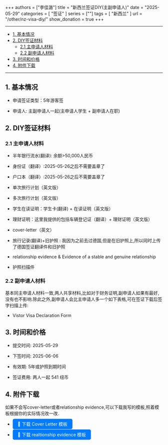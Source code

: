 +++
authors = ["李佳潞"]
title = "新西兰签证DIY(主副申请人)"
date = "2025-05-29"
categories = [
    "签证"
]
series = [""]
tags = [
    "新西兰"
]
url = "/other/nz-visa-diy/"
show_donation = true
+++

---

- [1. 基本情况](#1-基本情况)
- [2. DIY签证材料](#2-diy签证材料)
  - [2.1 主申请人材料](#21-主申请人材料)
  - [2.2 副申请人材料](#22-副申请人材料)
- [3. 时间和价格](#3-时间和价格)
- [4. 附件下载](#4-附件下载)

---

## 1. 基本情况

- 申请签证类型：5年游客签

- 申请人: 主副申请人一起(主申请人学生 + 副申请人在职)

## 2. DIY签证材料
### 2.1 主申请人材料
- 半年银行流水(翻译): 余额>50,000人民币

- 身份证（翻译）:2025-05-26之后不需要盖章了

- 户口本（翻译）:2025-05-26之后不需要盖章了

- 单次旅行计划（英文版）

- 多次旅行计划（英文版）

- 学生在读证明：学生卡(翻译) + 在读证明（英文版）

- 理财证明：这里我提供的包括车辆登记证（翻译）+ 理财证明（英文版）

- cover-letter（英文）

- 旅行记录(翻译)+旧护照 : 我因为之前去过德国,但是在旧护照上,所以同时上传了德国签证翻译件和旧护照

- relationship evidence & Evidence of a stable and genuine relationship

- 护照扫描件 

### 2.2 副申请人材料

基本同主申请人材料一致,两人共享材料,比如对于财务证明,副申请人如果有最好,没有也不影响.除此之外,副申请人会比主申请人多一个如下表格,可在签证下载后签字扫描上传:
- Vistor Visa Declaration Form


## 3. 时间和价格

- 提交时间: 2025-05-29

- 下签时间: 2025-06-06

- 有效期: 5年或护照到期时间

- 签证费用: 两人一起 541 纽币

## 4. 附件下载

如果不会写cover-letter或者relationship evidence,可以下载我写的模板,照着模板根据你的实际情况改一改.

- <a href="/file/cover-letter template.pdf" download style="padding: 8px 16px; background: #007BFF; color: white; border-radius: 5px; text-decoration: none;">📎 下载 Cover Letter 模板</a>

- <a href="/file/Relationship evidence template.pptx" download style="padding: 8px 16px; background: #007BFF; color: white; border-radius: 5px; text-decoration: none;">📎 下载 realtionship evidence 模板</a>


